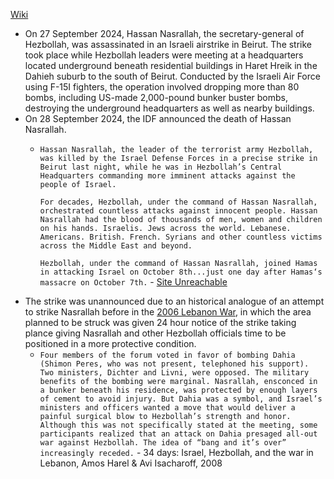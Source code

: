 [Wiki](https://en.wikipedia.org/wiki/2024_Hezbollah_headquarters_strike)

- On 27 September 2024, Hassan Nasrallah, the secretary-general of Hezbollah, was assassinated in an Israeli airstrike in Beirut. The strike took place while Hezbollah leaders were meeting at a headquarters located underground beneath residential buildings in Haret Hreik in the Dahieh suburb to the south of Beirut. Conducted by the Israeli Air Force using F-15I fighters, the operation involved dropping more than 80 bombs, including US-made 2,000-pound bunker buster bombs, destroying the underground headquarters as well as nearby buildings.
- On 28 September 2024, the IDF announced the death of Hassan Nasrallah.
	- `Hassan Nasrallah, the leader of the terrorist army Hezbollah, was killed by the Israel Defense Forces in a precise strike in Beirut last night, while he was in Hezbollah’s Central Headquarters commanding more imminent attacks against the people of Israel.`
	  
	  `For decades, Hezbollah, under the command of Hassan Nasrallah, orchestrated countless attacks against innocent people. Hassan Nasrallah had the blood of thousands of men, women and children on his hands. Israelis. Jews across the world. Lebanese. Americans. British. French. Syrians and other countless victims across the Middle East and beyond.`
	  
	  `Hezbollah, under the command of Hassan Nasrallah, joined Hamas in attacking Israel on October 8th...just one day after Hamas‘s massacre on October 7th.` - [Site Unreachable](https://www.idf.il/en/mini-sites/israel-at-war/briefings-by-idf-spokesperson-rear-admiral-daniel-hagari/september-24-press-briefings/press-conference-by-idf-spokesperson-radm-daniel-hagari-september-28-2024/)
- The strike was unannounced due to an historical analogue of an attempt to strike Nasrallah before in the [2006 Lebanon War](2006%20Lebanon%20War,%20Israel-Hezbollah%20War), in which the area planned to be struck was given 24 hour notice of the strike taking plance giving Nasrallah and other Hezbollah officials time to be positioned in a more protective condition.
	- `Four members of the forum voted in favor of bombing Dahia (Shimon Peres, who was not present, telephoned his support). Two ministers, Dichter and Livni, were opposed. The military benefits of the bombing were marginal. Nasrallah, ensconced in a bunker beneath his residence, was protected by enough layers of cement to avoid injury. But Dahia was a symbol, and Israel’s ministers and officers wanted a move that would deliver a painful surgical blow to Hezbollah’s strength and honor. Although this was not specifically stated at the meeting, some participants realized that an attack on Dahia presaged all-out war against Hezbollah. The idea of “bang and it’s over” increasingly receded.` - 34 days: Israel, Hezbollah, and the war in Lebanon, Amos Harel & Avi Isacharoff, 2008
